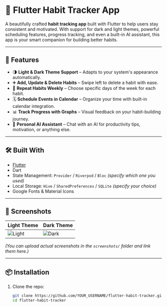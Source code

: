 # 🌱 Flutter Habit Tracker App

A beautifully crafted **habit tracking app** built with Flutter to help users stay consistent and motivated. With support for dark and light themes, powerful scheduling features, progress tracking, and even a built-in AI assistant, this app is your smart companion for building better habits.

---

## 🚀 Features

- 🌗 **Light & Dark Theme Support** – Adapts to your system's appearance automatically.
- ➕ **Add, Update & Delete Habits** – Swipe left to delete a habit with ease.
- 📅 **Repeat Habits Weekly** – Choose specific days of the week for each habit.
- 🗓️ **Schedule Events in Calendar** – Organize your time with built-in calendar integration.
- 📊 **Track Progress with Graphs** – Visual feedback on your habit-building journey.
- 🤖 **Personal AI Assistant** – Chat with an AI for productivity tips, motivation, or anything else.

---

## 🛠️ Built With

- [Flutter](https://flutter.dev/)
- Dart
- State Management: `Provider` / `Riverpod` / `Bloc` *(specify which one you used)*
- Local Storage: `Hive` / `SharedPreferences` / `SQLite` *(specify your choice)*
- Google Fonts & Material Icons

---

## 📸 Screenshots

| Light Theme                    | Dark Theme                   |
|--------------------------------|------------------------------|
| ![Light](screenshots/SS11.png) | ![Dark](screenshots/SS1.png) |

*(You can upload actual screenshots in the `screenshots/` folder and link them here.)*

---

## 📦 Installation

1. Clone the repo:
   ```bash
   git clone https://github.com/YOUR_USERNAME/flutter-habit-tracker.git
   cd flutter-habit-tracker

